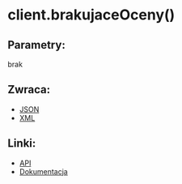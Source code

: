 # client.brakujaceOceny()

## Parametry:
brak

## Zwraca:
- [JSON](json/brakujaceOceny.json)
- [XML](xml/brakujaceOceny.xml)

## Linki:
- [API](https://iuczniowie.pe.szczecin.pl/mod_panelRodzica/brak_ocen/WS_BrakOcenUcznia.asmx/pobierzBrakujaceOcenyUcznia)
- [Dokumentacja](https://iuczniowie.pe.szczecin.pl/mod_panelRodzica/brak_ocen/WS_BrakOcenUcznia.asmx)
